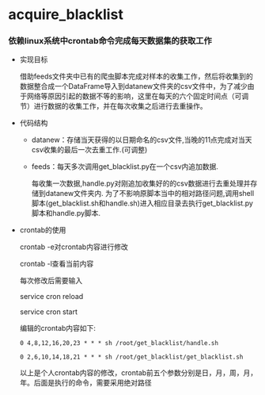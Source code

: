 # acquire_blacklist

### 依赖linux系统中crontab命令完成每天数据集的获取工作

- 实现目标

  借助feeds文件夹中已有的爬虫脚本完成对样本的收集工作，然后将收集到的数据整合成一个DataFrame导入到datanew文件夹的csv文件中，为了减少由于网络等原因引起的数据不等的影响，这里在每天的六个固定时间点（可调节）进行数据的收集工作，并在每次收集之后进行去重操作。


- 代码结构

  - datanew：存储当天获得的以日期命名的csv文件,当晚的11点完成对当天csv收集的最后一次去重工作.(可调整)

  - feeds：每天多次调用get_blacklist.py在一个csv内追加数据.

     每收集一次数据,handle.py对刚追加收集好的的csv数据进行去重处理并存储到datanew文件夹内.
     为了不影响原脚本当中的相对路径问题,调用shell脚本(get_blacklist.sh和handle.sh)进入相应目录去执行get_blacklist.py脚本和handle.py脚本.


- crontab的使用

  crontab -e对crontab内容进行修改

  crontab -l查看当前内容

  每次修改后需要输入

  service cron reload

  service cron start

  编辑的crontab内容如下:
      
  
      0 4,8,12,16,20,23 * * * sh /root/get_blacklist/handle.sh
       
      0 2,6,10,14,18,21 * * * sh /root/get_blacklist/get_blacklist.sh


  以上是个人crontab内容的修改，crontab前五个参数分别是日，月，周，月，年。后面是执行的命令，需要采用绝对路径

